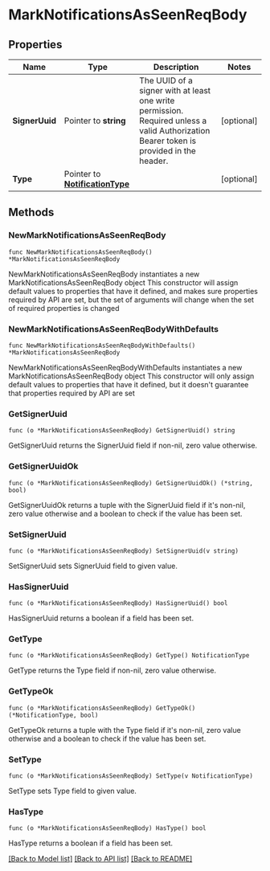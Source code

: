 # MarkNotificationsAsSeenReqBody

## Properties

Name | Type | Description | Notes
------------ | ------------- | ------------- | -------------
**SignerUuid** | Pointer to **string** | The UUID of a signer with at least one write permission.  Required unless a valid Authorization Bearer token is provided in the header. | [optional] 
**Type** | Pointer to [**NotificationType**](NotificationType.md) |  | [optional] 

## Methods

### NewMarkNotificationsAsSeenReqBody

`func NewMarkNotificationsAsSeenReqBody() *MarkNotificationsAsSeenReqBody`

NewMarkNotificationsAsSeenReqBody instantiates a new MarkNotificationsAsSeenReqBody object
This constructor will assign default values to properties that have it defined,
and makes sure properties required by API are set, but the set of arguments
will change when the set of required properties is changed

### NewMarkNotificationsAsSeenReqBodyWithDefaults

`func NewMarkNotificationsAsSeenReqBodyWithDefaults() *MarkNotificationsAsSeenReqBody`

NewMarkNotificationsAsSeenReqBodyWithDefaults instantiates a new MarkNotificationsAsSeenReqBody object
This constructor will only assign default values to properties that have it defined,
but it doesn't guarantee that properties required by API are set

### GetSignerUuid

`func (o *MarkNotificationsAsSeenReqBody) GetSignerUuid() string`

GetSignerUuid returns the SignerUuid field if non-nil, zero value otherwise.

### GetSignerUuidOk

`func (o *MarkNotificationsAsSeenReqBody) GetSignerUuidOk() (*string, bool)`

GetSignerUuidOk returns a tuple with the SignerUuid field if it's non-nil, zero value otherwise
and a boolean to check if the value has been set.

### SetSignerUuid

`func (o *MarkNotificationsAsSeenReqBody) SetSignerUuid(v string)`

SetSignerUuid sets SignerUuid field to given value.

### HasSignerUuid

`func (o *MarkNotificationsAsSeenReqBody) HasSignerUuid() bool`

HasSignerUuid returns a boolean if a field has been set.

### GetType

`func (o *MarkNotificationsAsSeenReqBody) GetType() NotificationType`

GetType returns the Type field if non-nil, zero value otherwise.

### GetTypeOk

`func (o *MarkNotificationsAsSeenReqBody) GetTypeOk() (*NotificationType, bool)`

GetTypeOk returns a tuple with the Type field if it's non-nil, zero value otherwise
and a boolean to check if the value has been set.

### SetType

`func (o *MarkNotificationsAsSeenReqBody) SetType(v NotificationType)`

SetType sets Type field to given value.

### HasType

`func (o *MarkNotificationsAsSeenReqBody) HasType() bool`

HasType returns a boolean if a field has been set.


[[Back to Model list]](../README.md#documentation-for-models) [[Back to API list]](../README.md#documentation-for-api-endpoints) [[Back to README]](../README.md)


